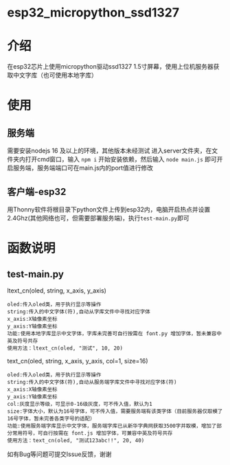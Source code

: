 # esp32_micropython_ssd1327
# 介绍
在esp32芯片上使用micropython驱动ssd1327 1.5寸屏幕，使用上位机服务器获取中文字库（也可使用本地字库）

# 使用

## 服务端

需要安装nodejs 16 及以上的环境，其他版本未经测试
进入server文件夹，在文件夹内打开cmd窗口，输入 `npm i` 开始安装依赖，然后输入 `node main.js` 即可开启服务端，服务端端口可在main.js内的port值进行修改

## 客户端-esp32

用Thonny软件将根目录下python文件上传到esp32内，电脑开启热点并设置2.4Ghz(其他网络也可，但需要部署服务端)，执行`test-main.py`即可

# 函数说明

## test-main.py
ltext_cn(oled, string, x_axis, y_axis)
```
oled:传入oled类，用于执行显示等操作
string:传入的中文字体(符),自动从字库文件中寻找对应字体
x_axis:X轴像素坐标
y_axis:Y轴像素坐标
功能:使用本地字库显示中文字体，字库未完善可自行按需在 font.py 增加字体，暂未兼容中英及符号共存
使用方法：ltext_cn(oled, "测试", 10, 20)
```
text_cn(oled, string, x_axis, y_axis, col=1, size=16)
```
oled:传入oled类，用于执行显示等操作
string:传入的中文字体(符),自动从服务端字库文件中寻找对应字体(符)
x_axis:X轴像素坐标
y_axis:Y轴像素坐标
col:灰度显示等级，可显示0-16级灰度，可不传入值，默认为1
size:字体大小，默认为16号字体，可不传入值，需要服务端有该类字体（目前服务器仅取模了16号字体，暂未完善各类字号的适配）
功能:使用服务端字库显示中文字体，服务端字库已从新华字典网获取3500字并取模，增加了部分常用符号，可自行按需在 font.js 增加字体，可兼容中英及符号共存
使用方法：text_cn(oled, "测试123abc!!", 20, 40)
```


如有Bug等问题可提交Issue反馈，谢谢
